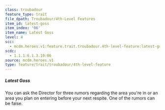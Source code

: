 ```yaml
---
class: troubadour
feature_type: trait
file_dpath: Troubadour/4th-Level Features
item_id: latest-goss
item_index: '06'
item_name: Latest Goss
level: 4
scc:
  - mcdm.heroes.v1:feature.trait.troubadour.4th-level-feature:latest-goss
scdc:
  - 1.1.1:6.1.3.10:06
source: mcdm.heroes.v1
type: feature/trait/troubadour/4th-level-feature
---
```


##### Latest Goss

You can ask the Director for three rumors regarding the area you're in or an area you plan on entering before your next respite. One of the rumors can be false.
